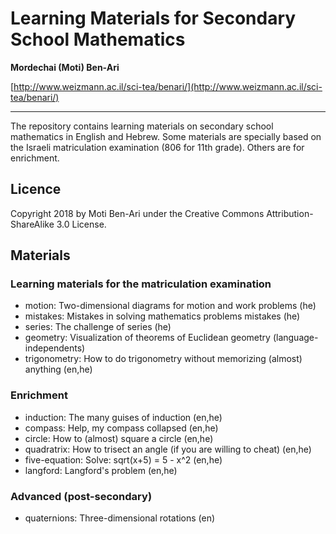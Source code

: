 # Learning Materials for Secondary School Mathematics

**Mordechai (Moti) Ben-Ari**

[http://www.weizmann.ac.il/sci-tea/benari/](http://www.weizmann.ac.il/sci-tea/benari/)

---

The repository contains learning materials on secondary school mathematics in English and Hebrew. Some materials are specially based on the Israeli matriculation examination (806 for 11th grade). Others are for enrichment.

## Licence

Copyright 2018 by Moti Ben-Ari under the Creative Commons Attribution-ShareAlike 3.0 License.

## Materials

### Learning materials for the matriculation examination

- motion: Two-dimensional diagrams for motion and work problems (he)
- mistakes: Mistakes in solving mathematics problems mistakes (he)
- series: The challenge of series (he)
- geometry: Visualization of theorems of Euclidean geometry (language-independents)
- trigonometry: How to do trigonometry without memorizing (almost) anything (en,he)

### Enrichment

- induction: The many guises of induction (en,he)
- compass: Help, my compass collapsed (en,he)
- circle: How to (almost) square a circle (en,he)
- quadratrix: How to trisect an angle (if you are willing to cheat) (en,he)
- five-equation: Solve: sqrt(x+5) = 5 - x^2 (en,he)
- langford: Langford's problem (en,he)

### Advanced (post-secondary)

- quaternions: Three-dimensional rotations (en)
